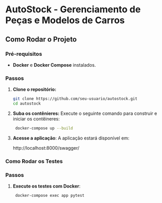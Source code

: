 
# AutoStock - Gerenciamento de Peças e Modelos de Carros

## Como Rodar o Projeto

### Pré-requisitos

- **Docker** e **Docker Compose** instalados.
### Passos

1. **Clone o repositório:**

   ```bash
   git clone https://github.com/seu-usuario/autostock.git
   cd autostock

1. **Suba os contênieres:**
  Execute o seguinte comando para construir e iniciar os contêineres:
  
   ```bash
    docker-compose up --build

3. **Acesse a aplicação**:
	A aplicação estará disponível em:
	
    http://localhost:8000/swagger/

### Como Rodar os Testes
### Passos
1. **Execute os testes com Docker**:
	```bash
	 docker-compose exec app pytest
